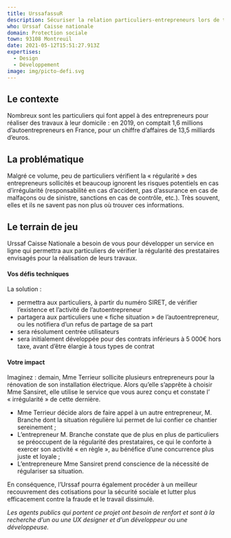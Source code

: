 ```yaml
---
title: UrssafassuR
description: Sécuriser la relation particuliers-entrepreneurs lors de travaux
who: Urssaf Caisse nationale
domain: Protection sociale
town: 93108 Montreuil
date: 2021-05-12T15:51:27.913Z
expertises:
  - Design
  - Développement
image: img/picto-defi.svg
---
```

## Le contexte

Nombreux sont les particuliers qui font appel à des entrepreneurs pour réaliser des travaux à leur domicile : en 2019, on comptait 1,6 millions d’autoentrepreneurs en France, pour un chiffre d’affaires de 13,5 milliards d’euros. 

## La problématique

Malgré ce volume, peu de particuliers vérifient la « régularité » des entrepreneurs sollicités et beaucoup ignorent les risques potentiels en cas d’irrégularité (responsabilité en cas d’accident, pas d’assurance en cas de malfaçons ou de sinistre, sanctions en cas de contrôle, etc.). Très souvent, elles et ils ne savent pas non plus où trouver ces informations. 

## Le terrain de jeu 

Urssaf Caisse Nationale a besoin de vous pour développer un service en ligne qui permettra aux particuliers de vérifier la régularité des prestataires envisagés pour la réalisation de leurs travaux. 

#### Vos défis techniques 

La solution : 
* permettra aux particuliers, à partir du numéro SIRET, de vérifier l’existence et l’activité de l’autoentrepreneur 
* partagera aux particuliers une « fiche situation » de l’autoentrepreneur, ou les notifiera d’un refus de partage de sa part
* sera résolument centrée utilisateurs
* sera initialement développée pour des contrats inférieurs à 5 000€ hors taxe, avant d’être élargie à tous types de contrat

#### Votre impact 

Imaginez : demain, Mme Terrieur sollicite plusieurs entrepreneurs pour la rénovation de son installation électrique. Alors qu’elle s’apprête à choisir Mme Sansiret, elle utilise le service que vous aurez conçu et constate l’ « irrégularité » de cette dernière. 
* Mme Terrieur décide alors de faire appel à un autre entrepreneur, M. Branche dont la situation régulière lui permet de lui confier ce chantier sereinement ; 
* L’entrepreneur M. Branche constate que de plus en plus de particuliers se préoccupent de la régularité des prestataires, ce qui le conforte à exercer son activité « en règle », au bénéfice d’une concurrence plus juste et loyale ; 
* L’entrepreneure Mme Sansiret prend conscience de la nécessité de régulariser sa situation. 

En conséquence, l’Urssaf pourra également procéder à un meilleur recouvrement des cotisations pour la sécurité sociale et lutter plus efficacement contre la fraude et le travail dissimulé.

_Les agents publics qui portent ce projet ont besoin de renfort et sont à la recherche d’un ou une UX designer et d’un développeur ou une développeuse._

